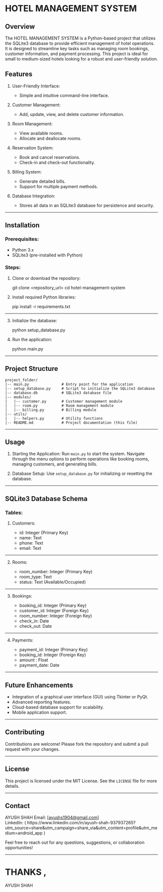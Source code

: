 # HOTEL MANAGEMENT SYSTEM

## Overview

The HOTEL MANAGEMENT SYSTEM is a Python-based project that utilizes the SQLite3 database to provide efficient management of hotel operations.
It is designed to streamline key tasks such as managing room bookings, customer information, and payment processing. 
This project is ideal for small to medium-sized hotels looking for a robust and user-friendly solution.



## Features

1. User-Friendly Interface:

   - Simple and intuitive command-line interface.

2. Customer Management:

   - Add, update, view, and delete customer information.

3. Room Management:

   - View available rooms.
   - Allocate and deallocate rooms.

4. Reservation System:

   - Book and cancel reservations.
   - Check-in and check-out functionality.

5. Billing System:

   - Generate detailed bills.
   - Support for multiple payment methods.

6. Database Integration:

   - Stores all data in an SQLite3 database for persistence and security.

-------------------------------------------------------------------------------------------------------

## Installation

### Prerequisites:

- Python 3.x
- SQLite3 (pre-installed with Python)

### Steps:

1. Clone or download the repository:

  
   git clone <repository_url>
   cd hotel-management-system
   

2. Install required Python libraries:

      pip install -r requirements.txt
   
----------------------------------------------------------------------------------------------------

3. Initialize the database:

     python setup_database.py


4. Run the application:

   python main.py
   

-------------------------------------------------------------------------------------------------------

## Project Structure

```
project_folder/
|-- main.py               # Entry point for the application
|-- setup_database.py     # Script to initialize the SQLite3 database
|-- database.db           # SQLite3 database file
|-- modules/
|   |-- customer.py       # Customer management module
|   |-- room.py           # Room management module
|   |-- billing.py        # Billing module
|-- utils/
|   |-- helpers.py        # Utility functions
|-- README.md             # Project documentation (this file)

```


-------------------------------------------------------------------------------------------------------

## Usage

1. Starting the Application:
   Run `main.py` to start the system. Navigate through the menu options to perform operations like booking rooms, managing customers, and generating bills.

2. Database Setup:
   Use `setup_database.py` for initializing or resetting the database.

-------------------------------------------------------------------------------------------------------

## SQLite3 Database Schema

### Tables:

1. Customers:

   - id: Integer (Primary Key)
   - name: Text
   - phone: Text
   - email: Text

----------------------------------------------------------------------------------------------------

2. Rooms:

   - room_number: Integer (Primary Key)
   - room_type: Text
   - status: Text (Available/Occupied)

----------------------------------------------------------------------------------------------------

3. Bookings:

   - booking_id: Integer (Primary Key)
   - customer_id: Integer (Foreign Key)
   - room_number: Integer (Foreign Key)
   - check_in: Date
   - check_out: Date

----------------------------------------------------------------------------------------------------

4. Payments:

   - payment_id: Integer (Primary Key)
   - booking_id: Integer (Foreign Key)
   - amount  : Float
   - payment_date: Date

-------------------------------------------------------------------------------------------------------

## Future Enhancements

- Integration of a graphical user interface (GUI) using Tkinter or PyQt.
- Advanced reporting features.
- Cloud-based database support for scalability.
- Mobile application support.

----------------------------------------------------------------------------------------------------

## Contributing

Contributions are welcome! Please fork the repository and submit a pull request with your changes.

----------------------------------------------------------------------------------------------------

## License

This project is licensed under the MIT License. See the `LICENSE` file for more details.

-----------------------------------------------------------------------------------------

## Contact

AYUSH SHAH
Email: [[ayushs1904@gmail.com](mailto\:ayushs1904@gmail.com)]\
LinkedIn: ( https\://www\.linkedin.com/in/ayush-shah-937937265?utm\_source=share&utm\_campaign=share\_via&utm\_content=profile&utm\_medium=android\_app )

Feel free to reach out for any questions, suggestions, or collaboration opportunities!

---------------------------------------------------------------------------------------------------------------------------------------------------------------------
# THANKS , 
AYUSH SHAH 